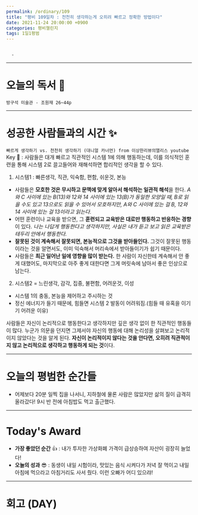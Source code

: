 ```yaml
---
permalink: /ordinary/109
title: "평비 109일차 : 천천히 생각하는게 오히려 빠르고 정확한 방법이다"
date: 2021-11-24 20:00:00 +0900
categories: 평비챌린지
tags: 1일1평범 
---
```

```

  - 
```

---
# 오늘의 독서 📕
`방구석 미술관 - 조원재 26~44p`  


---
# 성공한 사람들과의 시간 ✨
`빠르게 생각하기 vs. 천천히 생각하기 (대니얼 카너먼) from 이상한리뷰의앨리스 youtube`  
Key 🔑 : 사람들은 대개 빠르고 직관적인 시스템 1에 의해 행동하는데, 이를 의식적인 훈련을 통해 시스템 2로 끌고들어와 재해석하면 합리적인 생각을 할 수 있다.
1. 시스템1 : 빠른생각, 직관, 익숙함, 편함, 쉬운것, 본능  
  - 사람들은 **모호한 것은 무시하고 문맥에 맞게 알아서 해석하는 일관적 해석**을 한다. *A와 C 사이에 있는 B(13)와 12와 14 사이에 있는 13(B)가 동일한 모양일 때, B로 읽을 수도 있고 13으로도 읽을 수 있어서 모호하지만, A와 C 사이에 있는 걸 B, 12와 14 사이에 있는 걸 13이라고 읽는다.*
  - 어떤 훈련이나 교육을 받으면, 그 **훈련되고 교육받은 대로만 행동하고 반응하는 경향**이 있다. *나는 나답게 행동한다고 생각하지만, 사실은 내가 듣고 보고 읽은 교육받은 테두리 안에서 행동한다.*
  - **잘못된 것이 계속해서 잘못되면, 본능적으로 그것을 받아들인다.** 그것이 잘못된 행동이라는 것을 알면서도, 이미 익숙해서 머리속에서 받아들이기가 쉽기 때문이다.
  - 사람들은 **최근 일어난 일에 영향을 많이 받는다.** 한 사람이 자신한테 계속해서 안 좋게 대했어도, 마지막으로 아주 좋게 대한다면 그게 머릿속에 남아서 좋은 인상으로 남는다.
2. 시스템2 = 느린생각, 감각, 집중, 불편함, 어려운것, 이성  
  - 시스템 1의 충동, 본능을 제어하고 주시하는 것
  - 정신 에너지가 들기 때문에, 힘들면 시스템 2 발동이 어려워짐.(힘들 때 유혹을 이기기 어려운 이유)

사람들은 자신이 논리적으로 행동한다고 생각하지만 깊은 생각 없이 한 직관적인 행동들이 많다. 누군가 의문을 던지면 그제서야 자신의 행동에 대해 논리성을 살펴보고 논리적이지 않았다는 것을 알게 된다. **자신이 논리적이지 않다는 것을 안다면, 오히려 직관적이지 않고 논리적으로 생각하고 행동하게 되는 것**이다.

---
# 오늘의 평범한 순간들
- 어제보다 20분 일찍 집을 나서니, 지하철에 물론 사람은 많았지만 삶의 질이 급격히 올라갔다! 9시 반 전에 아침밥도 먹고 출근했다.

---
# Today's Award
- **가장 좋았던 순간** 👍 : 내가 투자한 가상화폐 가격이 급상승하여 자산이 굉장히 늘었다! 
- **오늘의 성과** 😎 : 동생이 내일 시험이라, 맛있는 음식 시켜다가 저녁 잘 먹이고 내일 아침에 먹으라고 아침거리도 사서 줬다. 이런 오빠가 어디 있으랴!

---
# 회고 (DAY)